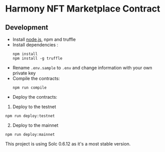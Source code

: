 # Harmony NFT Marketplace Contract

## Development

- Install [node.js](https://nodejs.org/), npm and truffle
- Install dependencies :
  ```
  npm install
  npm install -g truffle
  ```
- Rename `.env.sample` to `.env` and change information with your own private key
- Compile the contracts:
  ```
  npm run compile
  ```
- Deploy the contracts:

1. Deploy to the testnet

```
npm run deploy:testnet
```

2. Deploy to the mainnet

```
npm run deploy:mainnet
```

This project is using Solc 0.6.12 as it's a most stable version.
